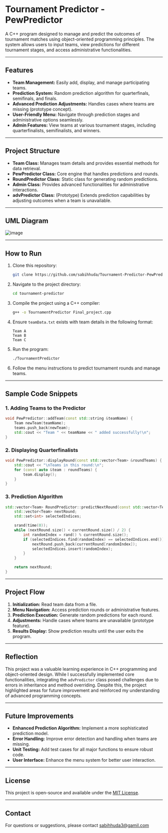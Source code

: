# Tournament Predictor - PewPredictor
A C++ program designed to manage and predict the outcomes of tournament matches using object-oriented programming principles. The system allows users to input teams, view predictions for different tournament stages, and access administrative functionalities.

---

## Features
- **Team Management:** Easily add, display, and manage participating teams.
- **Prediction System:** Random prediction algorithm for quarterfinals, semifinals, and finals.
- **Advanced Prediction Adjustments:** Handles cases where teams are missing (prototype concept).
- **User-Friendly Menu:** Navigate through prediction stages and administrative options seamlessly.
- **Admin Features:** View teams at various tournament stages, including quarterfinalists, semifinalists, and winners.

---

## Project Structure
- **Team Class:** Manages team details and provides essential methods for data retrieval.
- **PewPredictor Class:** Core engine that handles predictions and rounds.
- **RoundPredictor Class:** Static class for generating random predictions.
- **Admin Class:** Provides advanced functionalities for administrative interactions.
- **advPredictor Class:** (Prototype) Extends prediction capabilities by adjusting outcomes when a team is unavailable.

---

## UML Diagram
![image](https://github.com/user-attachments/assets/5b7b09ab-b752-4119-9aee-0bc352b9783f)


---

## How to Run
1. Clone this repository:
   ```bash
   git clone https://github.com/sabihhuda/Tournament-Predictor-PewPredictor.git
   ```
2. Navigate to the project directory:
   ```bash
   cd tournament-predictor
   ```
3. Compile the project using a C++ compiler:
   ```bash
   g++ -o TournamentPredictor Final_project.cpp
   ```
4. Ensure `teamData.txt` exists with team details in the following format:
   ```
   Team A
   Team B
   Team C
   ```
5. Run the program:
   ```bash
   ./TournamentPredictor
   ```
6. Follow the menu instructions to predict tournament rounds and manage teams.

---

## Sample Code Snippets
### 1. Adding Teams to the Predictor
```cpp
void PewPredictor::addTeam(const std::string &teamName) {
    Team newTeam(teamName);
    teams.push_back(newTeam);
    std::cout << "Team " << teamName << " added successfully!\n";
}
```

### 2. Displaying Quarterfinalists
```cpp
void PewPredictor::displayRound(const std::vector<Team> &roundTeams) {
    std::cout << "\nTeams in this round:\n";
    for (const auto &team : roundTeams) {
        team.display();
    }
}
```

### 3. Prediction Algorithm
```cpp
std::vector<Team> RoundPredictor::predictNextRound(const std::vector<Team> &currentRound) {
    std::vector<Team> nextRound;
    std::set<int> selectedIndices;

    srand(time(0));
    while (nextRound.size() < currentRound.size() / 2) {
        int randomIndex = rand() % currentRound.size();
        if (selectedIndices.find(randomIndex) == selectedIndices.end()) {
            nextRound.push_back(currentRound[randomIndex]);
            selectedIndices.insert(randomIndex);
        }
    }

    return nextRound;
}
```

---

## Project Flow
1. **Initialization:** Read team data from a file.
2. **Menu Navigation:** Access prediction rounds or administrative features.
3. **Prediction Execution:** Generate random predictions for each round.
4. **Adjustments:** Handle cases where teams are unavailable (prototype feature).
5. **Results Display:** Show prediction results until the user exits the program.

---

## Reflection
This project was a valuable learning experience in C++ programming and object-oriented design. While I successfully implemented core functionalities, integrating the `advPredictor` class posed challenges due to errors in inheritance and method overriding. Despite this, the project highlighted areas for future improvement and reinforced my understanding of advanced programming concepts.

---

## Future Improvements
- **Enhanced Prediction Algorithm:** Implement a more sophisticated prediction model.
- **Error Handling:** Improve error detection and handling when teams are missing.
- **Unit Testing:** Add test cases for all major functions to ensure robust code.
- **User Interface:** Enhance the menu system for better user interaction.

---

## License
This project is open-source and available under the [MIT License](LICENSE).

---

## Contact
For questions or suggestions, please contact sabihhuda3@gamil.com


